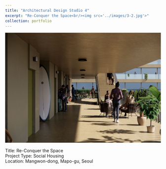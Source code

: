 ```yaml
---
title: "Architectural Design Studio 4"
excerpt: "Re-Conquer the Space<br/><img src='../images/3-2.jpg'>"
collection: portfolio
---
```


![Main Image](/images/3-2.jpg)

Title: Re-Conquer the Space  
Project Type: Social Housing  
Location: Mangwon-dong, Mapo-gu, Seoul